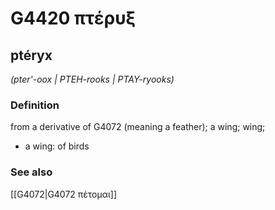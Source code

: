 # G4420 πτέρυξ

## ptéryx

_(pter'-oox | PTEH-rooks | PTAY-ryooks)_

### Definition

from a derivative of G4072 (meaning a feather); a wing; wing; 

- a wing: of birds

### See also

[[G4072|G4072 πέτομαι]]
